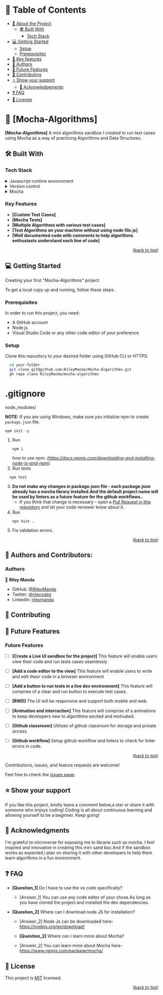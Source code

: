 <a name="readme-top"></a>

# 📗 Table of Contents

- [📖 About the Project](#about-project)
  - [🛠 Built With](#built-with)
    - [Tech Stack](#tech-stack)
- [💻 Getting Started](#getting-started)
  - [Setup](#setup)
  - [Prerequisites](#prerequisites)
- [🔑 Key features](#key-features)
- [👥 Authors](#authors)
- [👥 Future Features](#future-features)
- [🤝 Contributing](#contributing)
- [⭐️ Show your support](#support)
  - [🙏 Acknowledgements](#acknowledgements)
- [❓ FAQ](#faq)
- [📝 License](#license)

# 📖 [Mocha-Algorithms]
<a name="about-project"></a>

**[Mocha-Algorithms]** A mini algorithms sandbox I created to run test cases using Mocha as a way of practicing Algorithms and Data Structures.

## 🛠 Built With <a name="built-with"></a>

### Tech Stack <a name="tech-stack"></a>

<details>
  <summary>Javascript runtime environment</summary>
  <ul>
    <li><a href="https://nodejs.org/en/">Node.js</a></li>
  </ul>
</details>

<details>
  <summary>Version control</summary>
  <ul>
    <li><a href="github.com">GitHub</a></li>
  </ul>
</details>

<details>
  <summary>Mocha</summary>
  <ul>
    <li><a href="https://www.npmjs.com/package/mocha">Mocha</a></li>
  </ul>
</details>

<!-- Features -->
### Key Features

- **[Custom Test Cases]**
- **[Mocha Tests]**
- **[Multiple Algorithms with various test cases]**
- **[Test Algorithms on your machine without using node file.js]**
- **[Well documented code with comments to help algorithms enthusiasts understand each line of code]**

<p align="right">(<a href="#readme-top">back to top</a>)</p>

<!-- GETTING STARTED -->
## 💻 Getting Started <a name="getting-started"></a>

Creating your first "Mocha-Algorithms" project

To get a local copy up and running, follow these steps.

### Prerequisites

In order to run this project, you need:

- A GitHub account
- Node.js
- Visual Studio Code or any other code editor of your preference

### Setup

Clone this repository to your desired folder using GitHub CLI or HTTPS:
<br>
```sh
  cd your-folder
  git clone git@github.com:RileyManda/Mocha-Algorithms.git
  gh repo clone RileyManda/mocha-algorithms
```

# .gitignore
node_modules/


**NOTE:** If you are using Windows, make sure you initialize npm to create `package.json` file.

```
npm init -y
```

1. Run
   ```
   npm i 
   ```
   _how to use npm: (https://docs.npmjs.com/downloading-and-installing-node-js-and-npm)._
2. Run tests
 ```
   npm test 
   ```
3. **Do not make any changes in package.json file - each package.json already has a mocha library installed.And the default project name will be used by linters as a future feature for the github workflows..**
   - If you think that change is necessary - open a [Pull Request in this repository](../README.md#contributing) and let your code reviewer know about it.
4. Run
   ```
   npx hint .
   ```
5. Fix validation errors.



<p align="right">(<a href="#readme-top">back to top</a>)</p>

## 👥 Authors and Contributors:
### Authors
👤 **Riley Manda**

- GitHub: [@RileyManda](https://github.com/RileyManda)
- Twitter: [@rilecodez](https://twitter.com/rilecodez)
- LinkedIn: [rileymanda](https://www.linkedin.com/in/rileymanda/)



## 🤝 Contributing <a name="contributing"></a>

<!-- FUTURE FEATURES -->

## 🔭 Future Features <a name="future-features"></a>
### Future Features
- [ ] **[Create a Live UI sandbox for the project]**
      This feature will enable users view their code and run tests cases seamlessly

- [ ] **[Add a code editor to the view]**
       This feature will enable users to write and edit theor code in a browser environment
- [ ] **[Add a button to run tests in a live dev environment]**
      This feature will comprise of a clear and run button to execute test cases.

- [ ] **[RWD]**
      The UI will be responsive and support both mobile and web.

- [ ] **[Animation and interraction]**
      This feature will comprise of a animations to keep developers new to algorithms excited and motivated.
- [ ] **[Github classroom]**
      Utilizes of github classroom for storage and private access.

- [ ] **[Github workflow]**
      Setup github workflow and linters to check for linter errors in code.

<p align="right">(<a href="#readme-top">back to top</a>)</p>

<!-- CONTRIBUTING -->

Contributions, issues, and feature requests are welcome!

Feel free to check the [issues page](../../issues/).

## ⭐️ Show your support <a name="support"></a>

If you like this project, kindly leave a comment below,a star or  share it with someone who enjoys coding! Coding is all about continuous learning and allowing yourself to be a beginner. Keep going!

<!-- ACKNOWLEDGEMENTS -->

## 🙏 Acknowledgments <a name="Microverse Inc."></a>

I'm grateful to microverse for exposing me to librarie such as mocha. I feel inspired and innovative in creating this mini sand box.And if the sandbox works as expected,i plan on sharing it with other developers to help them learn algorithms in a fun environment.

<!-- FAQ (optional) -->

## ❓ FAQ <a name="faq"></a>

- **[Question_1]**
  Do I have to use the vs code specifically?

  - [Answer_1]
    You can use any code editor of your chose.As long as you have cloned the project and installed the dev dependencies.

- **[Question_2]**
  Where can I download node JS for installation?

  - [Answer_2]
  Node Js can be downloaded here- https://nodejs.org/en/download/

  - **[Question_2]**
  Where can i learn more about Mocha?

  - [Answer_2]
  You can learn more about Mocha here- https://www.npmjs.com/package/mocha/
  <!-- LICENSE -->

## 📝 License <a name="license"></a>

This project is [MIT](https://choosealicense.com/licenses/mit/) licensed.

<p align="right">(<a href="#readme-top">back to top</a>)</p>
